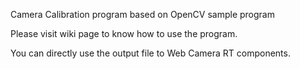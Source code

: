 Camera Calibration program based on OpenCV sample program

Please visit wiki page to know how to use the program.
   
You can directly use the output file to Web Camera RT components.
   
